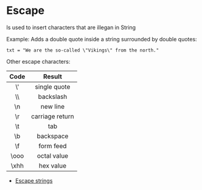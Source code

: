 # Escape

Is used to insert characters that are illegan in String

Example:
Adds a double quote inside a string surrounded by double quotes:
```
txt = "We are the so-called \"Vikings\" from the north."
```

Other escape characters:

| Code | Result  |
| :---:   | :-: |
|\\'       | single quote |
|\\\       |backslash  |
|\\n       |new line  |
|\\r       | carriage return |
|\\t       |tab  |
|\\b       | backspace |
|\\f       | form feed |
|\\ooo     |octal value  |
|\\xhh     |hex value  |

- [Escape strings](https://www.w3schools.com/python/python_strings_escape.asp)
